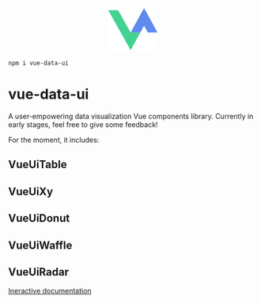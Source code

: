 <p align="center">
    <img src="public/logo.png">
</p>

```
npm i vue-data-ui
```

# vue-data-ui

A user-empowering data visualization Vue components library.
Currently in early stages, feel free to give some feedback!

For the moment, it includes:

## VueUiTable
## VueUiXy
## VueUiDonut
## VueUiWaffle
## VueUiRadar

[Ineractive documentation](https://vue-data-ui.graphieros.com/)
